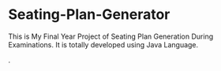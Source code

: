 # Seating-Plan-Generator

This is My Final Year Project of Seating Plan Generation During Examinations. It is totally developed using Java Language.


































































































































































































































































































































































































































































.







































